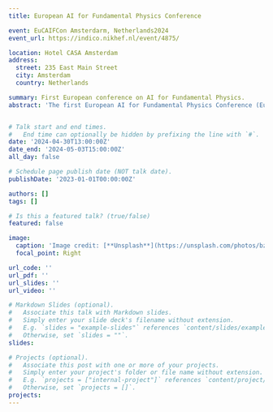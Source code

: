 ```yaml
---
title: European AI for Fundamental Physics Conference

event: EuCAIFCon Amsterdarm, Netherlands2024
event_url: https://indico.nikhef.nl/event/4875/

location: Hotel CASA Amsterdam
address:
  street: 235 East Main Street
  city: Amsterdam
  country: Netherlands 

summary: First European conference on AI for Fundamental Physics.
abstract: 'The first European AI for Fundamental Physics Conference (EuCAIFCon) will be held in Amsterdam, from 30 April to 3 May 2024. The aim of this event is to provide a platform for establishing new connections between AI activities across various branches of fundamental physics, by bringing together researchers that face similar challenges and/or use similar AI solutions. The conference will be organized “horizontally”: sessions are centered on specific AI methods and themes, while being cross-disciplinary regarding the scientific questions.'


# Talk start and end times.
#   End time can optionally be hidden by prefixing the line with `#`.
date: '2024-04-30T13:00:00Z'
date_end: '2024-05-03T15:00:00Z'
all_day: false

# Schedule page publish date (NOT talk date).
publishDate: '2023-01-01T00:00:00Z'

authors: []
tags: []

# Is this a featured talk? (true/false)
featured: false

image:
  caption: 'Image credit: [**Unsplash**](https://unsplash.com/photos/bzdhc5b3Bxs)'
  focal_point: Right

url_code: ''
url_pdf: ''
url_slides: ''
url_video: ''

# Markdown Slides (optional).
#   Associate this talk with Markdown slides.
#   Simply enter your slide deck's filename without extension.
#   E.g. `slides = "example-slides"` references `content/slides/example-slides.md`.
#   Otherwise, set `slides = ""`.
slides:

# Projects (optional).
#   Associate this post with one or more of your projects.
#   Simply enter your project's folder or file name without extension.
#   E.g. `projects = ["internal-project"]` references `content/project/deep-learning/index.md`.
#   Otherwise, set `projects = []`.
projects:
---
```


